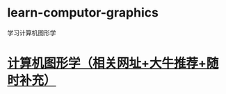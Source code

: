 # learn-computor-graphics
学习计算机图形学

# <a href="https://blog.csdn.net/qq_43964914/article/details/111505615?ops_request_misc=%257B%2522request%255Fid%2522%253A%2522162543604416780366529687%2522%252C%2522scm%2522%253A%252220140713.130102334.pc%255Fblog.%2522%257D&request_id=162543604416780366529687&biz_id=0&utm_medium=distribute.pc_search_result.none-task-blog-2~blog~first_rank_v2~rank_v29-1-111505615.pc_v2_rank_blog_default&utm_term=ppt+%E8%83%A1%E4%BA%8B%E6%B0%91+%E8%AE%A1%E7%AE%97%E6%9C%BA%E5%9B%BE%E5%BD%A2%E5%AD%A6&spm=1018.2226.3001.4450">计算机图形学（相关网址+大牛推荐+随时补充）</a>

